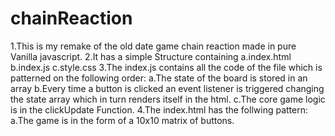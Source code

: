 # chainReaction
1.This is my remake of the old date game chain reaction made in pure Vanilla javascript.
2.It has a simple Structure containing 
      a.index.html
      b.index.js
      c.style.css
3.The index.js contains all the code of the file which is patterned on the following order:
    a.The state of the board is stored in an array
    b.Every time a button is clicked an event listener is triggered changing the state array which in turn renders itself in the html.
    c.The core game logic is in the clickUpdate Function.
4.The index.html has the follwing pattern:
    a.The game is in the form of a 10x10 matrix of buttons.
